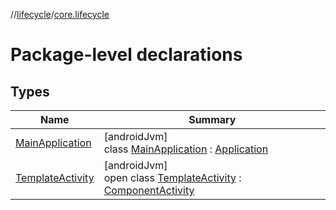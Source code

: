 //[lifecycle](../../index.md)/[core.lifecycle](index.md)

# Package-level declarations

## Types

| Name | Summary |
|---|---|
| [MainApplication](-main-application/index.md) | [androidJvm]<br>class [MainApplication](-main-application/index.md) : [Application](https://developer.android.com/reference/kotlin/android/app/Application.html) |
| [TemplateActivity](-template-activity/index.md) | [androidJvm]<br>open class [TemplateActivity](-template-activity/index.md) : [ComponentActivity](https://developer.android.com/reference/kotlin/androidx/activity/ComponentActivity.html) |
